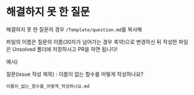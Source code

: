# 해결하지 못 한 질문

해결하지 못 한 질문의 경우 `/Template/question.md`를 복사해

파일의 이름은 질문의 이름(30자가 넘어가는 경우 축약)으로 변경하신 뒤
작성한 파일은 Unsolved 폴더에 저장하시고 PR을 하면 됩니다!

예시)

질문(issue 작성 제목) : 이름이 없는 함수를 어떻게 작성하나요?

`이름이_없는_함수를_어떻게_작성하나요.md`
